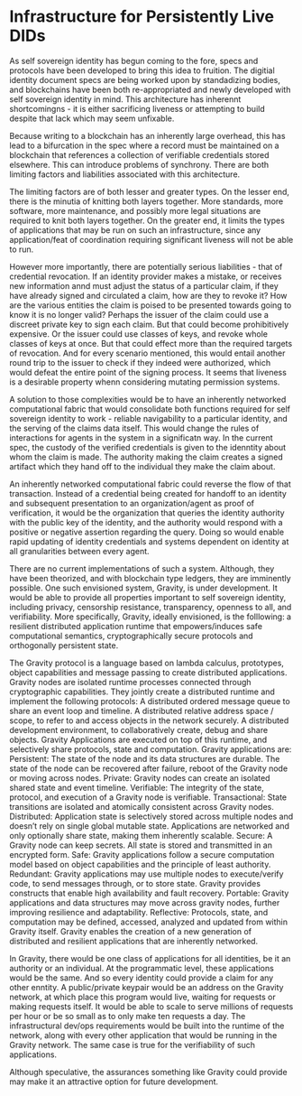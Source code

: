 # Infrastructure for Persistently Live DIDs

As self sovereign identity has begun coming to the fore, specs and protocols have been developed to bring this idea to fruition. The digitial identity document specs are being worked upon by standadizing bodies, and blockchains have been both re-appropriated and newly developed with self sovereign identity in mind. This architecture has inherennt shortcomingns - it is either sacrificing liveness or attempting to build despite that lack which may seem unfixable.

Because writing to a blockchain has an inherently large overhead, this has lead to a bifurcation in the spec where a record must be maintained on a blockchain that references a collection of verifiable credentials stored elsewhere. This can introduce problems of synchrony. There are both limiting factors and liabilities associated with this architecture.

The limiting factors are of both lesser and greater types. On the lesser end, there is the minutia of knitting both layers together. More standards, more software, more maintenance, and possibly more legal situations are required to knit both layers together. On the greater end, it limits the types of applications that may be run on such an infrastructure, since any application/feat of coordination requiring significant liveness will not be able to run. 

However more importantly, there are potentially serious liabilities - that of credential revocation. If an identity provider makes a mistake, or receives new information annd must adjust the status of a particular claim, if they have already signed and circulated a claim, how are they to revoke it? How are the various entities the claim is poised to be presented towards going to know it is no longer valid? Perhaps the issuer of the claim could use a discreet private key to sign each claim. But that could become prohibitively expensive. Or the issuer could use classes of keys, and revoke whole classes of keys at once. But that could effect more than the required targets of revocation. And for every scenario mentioned, this would entail another round trip to the issuer to check if they indeed were authorized, which would defeat the entire point of the signing process. It seems that liveness is a desirable property whenn considering mutating permission systems. 

A solution to those complexities would be to have an inherently networked computational fabric that would consolidate both functions required for self sovereign identity to work - reliable navigability to a particular identity, and the serving of the claims data itself. This would change the rules of interactions for agents in the system in a significatn way. In the current spec, the custody of the verified credentials is given to the idenntity about whom the claim is made. The authority making the claim creates a signed artifact which they hand off to the individual they make the claim about. 

An inherently networked computational fabric could reverse the flow of that transaction. Instead of a credential being created for handoff to an identity and subsequent presentation to an organization/agent as proof of verification, it would be the organization that queries the identity authority with the public key of the identity, and the authority would respond with a positive or negative assertion regarding the query. Doing so would enable rapid updating of identity credentials and systems dependent on identity at all granularities between every agent. 

There are no current implementations of such a system. Although, they have been theorized, and with blockchain type ledgers, they are imminently possible. One such envisioned system, Gravity, is under development. It would be able to provide all properties important to self sovereign identity, including privacy, censorship resistance, transparency, openness to all, and verifiability. More specifically, Gravity, ideally envisioned, is the folllowing: a resilient distributed application runtime that empowers/induces safe computational semantics, cryptographically secure protocols and orthogonally persistent state.

The Gravity protocol is a language based on lambda calculus, prototypes, object capabilities and message passing to create distributed applications.
Gravity nodes are isolated runtime processes connected through cryptographic capabilities. They jointly create a distributed runtime and implement the following protocols:
A distributed ordered message queue to share an event loop and timeline.
A distributed relative address space / scope, to refer to and access objects in the network securely.
A distributed development environment, to collaboratively create, debug and share objects.
Gravity Applications are executed on top of this runtime, and selectively share protocols, state and computation. Gravity applications are:
Persistent: The state of the node and its data structures are durable. The state of the node can be recovered after failure, reboot of the Gravity node or moving across nodes.
Private: Gravity nodes can create an isolated shared state and event timeline.
Verifiable: The integrity of the state, protocol, and execution of a Gravity node is verifiable.
Transactional: State transitions are isolated and atomically consistent across Gravity nodes.
Distributed: Application state is selectively stored across multiple nodes and doesn’t rely on single global mutable state. Applications are networked and only optionally share state, making them inherently scalable.
Secure: A Gravity node can keep secrets. All state is stored and transmitted in an encrypted form.
Safe: Gravity applications follow a secure computation model based on object capabilities and the principle of least authority.
Redundant: Gravity applications may use multiple nodes to execute/verify code, to send messages through, or to store state. Gravity provides constructs that enable high availability and fault recovery.
Portable: Gravity applications and data structures may move across gravity nodes, further improving resilience and adaptability.
Reflective: Protocols, state, and computation may be defined, accessed, analyzed and updated from within Gravity itself.
Gravity enables the creation of a new generation of distributed and resilient applications that are inherently networked.

In Gravity, there would be one class of applications for all identities, be it an authority or an individual. At the programmatic level, these applications would be the same. And so every identity could provide a claim for any other enntity. A public/private keypair would be an address on the Gravity network, at which place this program would live, waiting  for requests or making requests itself. It would be able to scale to serve millions of requests per hour or be so small as to only make ten requests a day. The infrastructural dev/ops requirements would be built into the runtime of the network, along with every other application that would be running in the Gravity network. The same case is true for the verifiability of such applications.


Although speculative, the assurances something like Gravity could provide may make it an attractive option for future development.

